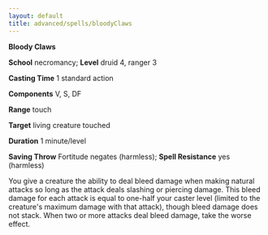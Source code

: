 ```yaml
---
layout: default
title: advanced/spells/bloodyClaws
---
```

 **Bloody Claws**

**School** necromancy; **Level** druid 4, ranger 3

**Casting Time** 1 standard action

**Components** V, S, DF

**Range** touch

**Target** living creature touched

**Duration** 1 minute/level

**Saving Throw** Fortitude negates (harmless); **Spell Resistance** yes (harmless)

You give a creature the ability to deal bleed damage when making natural attacks so long as the attack deals slashing or piercing damage. This bleed damage for each attack is equal to one-half your caster level (limited to the creature's maximum damage with that attack), though bleed damage does not stack. When two or more attacks deal bleed damage, take the worse effect.

